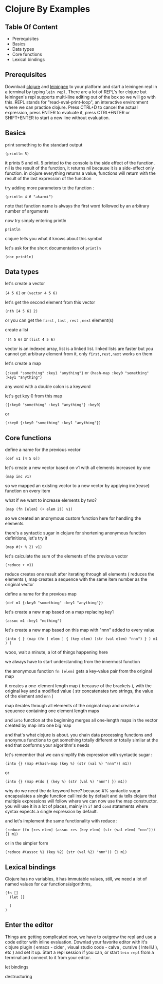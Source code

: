 # Clojure By Examples

## Table Of Content

* Prerequisites
* Basics
* Data types
* Core functions
* Lexical bindings

## Prerequisites

Download [clojure](https://clojure.org/guides/getting_started) and [leiningen](https://leiningen.org/) to your platform and start a leiningen repl in a terminal by typing ```lein repl```. There are a lot of REPL's for clojure but leiningen's repl supports multi-line editing out of the box so we will go with this.
REPL stands for "read-eval-print-loop", an interactive environment where we can practice clojure. 
Press CTRL+D to cancel the actual expression, press ENTER to evaluate it, press CTRL+ENTER or SHIFT+ENTER to start a new line without evaluation.

## Basics

print something to the standard output

```(println 5)```

it prints 5 and nil. 5 printed to the console is the side effect of the function, nil is the result of the function, it returns nil because it is a side-effect only function. in clojure everything returns a value, functions will return with the result of the last expression of the function

try adding more parameters to the function :

```(println 4 6 "akarmi")```

note that function name is always the first word followed by an arbitrary number of arguments

now try simply entering println

```println```

clojure tells you what it knows about this symbol

let's ask for the short documentation of ```println```

```(doc println)```

## Data types

let's create a vector

```[4 5 6]``` or ```(vector 4 5 6)```

let's get the second element from this vector

```(nth [4 5 6] 2)```

or you can get the ```first``` , ```last``` , ```rest``` , ```next``` element(s)

create a list

```'(4 5 6)``` or ```(list 4 5 6)```

vector is an indexed array, list is a linked list. linked lists are faster but you cannot get arbitrary element from it, only ```first,rest,next``` works on them

let's create a map

```{:key0 "something" :key1 "anything"}``` or ```(hash-map :key0 "something" :key1 "anything")```

any word with a double colon is a keyword

let's get key 0 from this map

```({:key0 "something" :key1 "anything"} :key0)```

or

```(:key0 {:key0 "something" :key1 "anything"})```

## Core functions

define a name for the previous vector

```(def v1 [4 5 6])```

let's create a new vector based on v1 with all elements increased by one

```(map inc v1)```

so we mapped an existing vector to a new vector by applying inc(rease) function on every item

what if we want to increase elements by two?

```(map (fn [elem] (+ elem 2)) v1)```

so we created an anonymous custom function here for handling the elements

there's a syntactic sugar in clojure for shortening anonymous function definitions, let's try it

```(map #(+ % 2) v1)```

let's calculate the sum of the elements of the previous vector

```(reduce + v1)```

reduce creates one result after iterating through all elements ( reduces the elements ), map creates a sequence with the same item number as the original vector

define a name for the previous map

```(def m1 {:key0 "something" :key1 "anything"})```

let's create a new map based on a map replacing key1

```(assoc m1 :key1 "nothing")```

let's create a new map based on this map with "nnn" added to every value

```(into { } (map (fn [ elem ] { (key elem) (str (val elem) "nnn") } ) m1 ) )```

wooo, wait a minute, a lot of things happening here

we always have to start understanding from the innermost function

the anonymous function ```fn [elem]``` gets a key-value pair from the original map

it creates a one-element length map ( because of the brackets ), with the original key and a modified value ( str concatenates two strings, the value of the element and ```nnn``` )

map iterates through all elements of the original map and creates a sequence containing one element length maps

and ```into``` function at the beginning merges all one-length maps in the vector created by map into one big map

and that's what clojure is about. you chain data processing functions and anonymus functions to get something totally different or totally similar at the end that conforms your algorithm's needs

let's remember that we can simplify this expression with syntactic sugar :

```(into {} (map #(hash-map (key %) (str (val %) "nnn")) m1))```

or

```(into {} (map #(do { (key %) (str (val %) "nnn") }) m1))```

why do we need the ```do``` keyword here? because #% syntactic sugar encapsulates a single function call inside by default and ```do``` tells clojure that multiple expressions will follow where we can now use the map constructor. you will use it in a lot of places, mainly in ```if``` and ```cond``` statements where syntax expects a single expression by default.

and let's implement the same functionality with reduce :

```(reduce (fn [res elem] (assoc res (key elem) (str (val elem) "nnn"))) {} m1)```

or in the simpler form

```(reduce #(assoc %1 (key %2) (str (val %2) "nnn")) {} m1)```

## Lexical bindings

Clojure has no variables, it has immutable values, still, we need a lot of named values for our functions/algorithms,

```
(fn []
  (let []
  
  )
)
```

## Enter the editor

Things are getting complicated now, we have to outgrow the repl and use a code editor with inline evaluation.
Downlad your favorite editor with it's clojure plugin ( emacs - cider , visual studio code - calva , cursive ( IntelliJ ), etc ) and set it up. Start a repl session if you can, or start ```lein repl``` from a terminal and connect to it from your editor.

let bindings


destructuring
